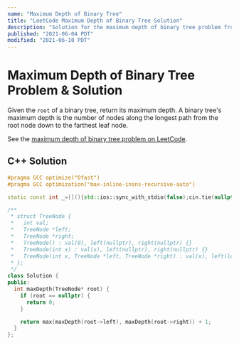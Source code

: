 ```yaml
---
name: "Maximum Depth of Binary Tree"
title: "LeetCode Maximum Depth of Binary Tree Solution"
description: "Solution for the maximum depth of binary tree problem from LeetCode."
published: "2021-06-04 PDT"
modified: "2021-06-10 PDT"
---
```


# Maximum Depth of Binary Tree Problem & Solution

Given the `root` of a binary tree, return its maximum depth.
A binary tree's maximum depth is the number of nodes along the longest path from the root node down to the farthest leaf node.

See the [maximum depth of binary tree problem on LeetCode](https://leetcode.com/problems/maximum-depth-of-binary-tree).

## C++ Solution

```cpp
#pragma GCC optimize("Ofast")
#pragma GCC optimization("max-inline-insns-recursive-auto")

static const int _=[](){std::ios::sync_with_stdio(false);cin.tie(nullptr);cout.tie(nullptr);return 0;}();

/**
 * struct TreeNode {
 *   int val;
 *   TreeNode *left;
 *   TreeNode *right;
 *   TreeNode() : val(0), left(nullptr), right(nullptr) {}
 *   TreeNode(int x) : val(x), left(nullptr), right(nullptr) {}
 *   TreeNode(int x, TreeNode *left, TreeNode *right) : val(x), left(left), right(right) {}
 * };
 */
class Solution {
public:
  int maxDepth(TreeNode* root) {
    if (root == nullptr) {
      return 0;
    }

    return max(maxDepth(root->left), maxDepth(root->right)) + 1;
  }
};
```

